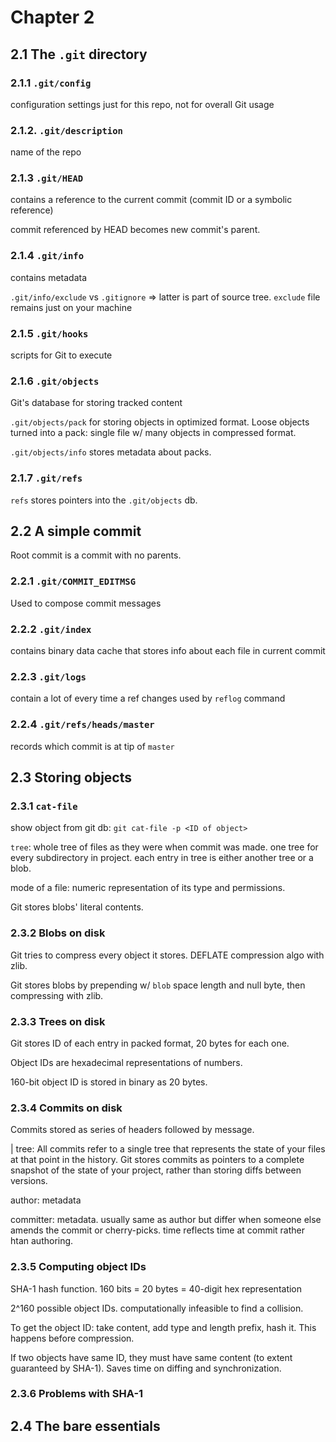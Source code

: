 # Chapter 2

## 2.1 The `.git` directory

### 2.1.1 `.git/config`

configuration settings just for this repo, not for overall Git usage

### 2.1.2. `.git/description`

name of the repo

### 2.1.3 `.git/HEAD`

contains a reference to the current commit (commit ID or a symbolic reference)

commit referenced by HEAD becomes new commit's parent.

### 2.1.4 `.git/info`

contains metadata

`.git/info/exclude` vs `.gitignore` => latter is part of source tree.
`exclude` file remains just on your machine

### 2.1.5 `.git/hooks`

scripts for Git to execute

### 2.1.6 `.git/objects`

Git's database for storing tracked content

`.git/objects/pack` for storing objects in optimized format. Loose objects
turned into a pack: single file w/ many objects in compressed format.

`.git/objects/info` stores metadata about packs.

### 2.1.7 `.git/refs`

`refs` stores pointers into the `.git/objects` db.

## 2.2 A simple commit

Root commit is a commit with no parents.

### 2.2.1 `.git/COMMIT_EDITMSG`

Used to compose commit messages

### 2.2.2 `.git/index`
contains binary data
cache that stores info about each file in current commit

### 2.2.3 `.git/logs`
contain a lot of every time a ref changes
used by `reflog` command

### 2.2.4 `.git/refs/heads/master`
records which commit is at tip of `master`

## 2.3 Storing objects

### 2.3.1 `cat-file`

show object from git db: `git cat-file -p <ID of object>`

`tree`: whole tree of files as they were when commit was made. one tree for
every subdirectory in project. each entry in tree is either another tree or
a blob.

mode of a file: numeric representation of its type and permissions.

Git stores blobs' literal contents.

### 2.3.2 Blobs on disk

Git tries to compress every object it stores. DEFLATE compression algo with
zlib.

Git stores blobs by prepending w/ `blob` space length and null byte, then
compressing with zlib.

### 2.3.3 Trees on disk
Git stores ID of each entry in packed format, 20 bytes for each one.

Object IDs are hexadecimal representations of numbers.

160-bit object ID is stored in binary as 20 bytes.


### 2.3.4 Commits on disk

Commits stored as series of headers followed by message.

| tree: All commits refer to a single tree that represents the state of your files at that point in the history. Git stores commits as pointers to a complete snapshot of the state of your project, rather than storing diffs between versions.

author: metadata

committer: metadata. usually same as author but differ when someone else amends the commit or cherry-picks. time reflects time at commit rather htan authoring.

### 2.3.5 Computing object IDs

SHA-1 hash function. 160 bits = 20 bytes = 40-digit hex representation

2^160 possible object IDs. computationally infeasible to find a collision.

To get the object ID: take content, add type and length prefix, hash it.
This happens before compression.

If two objects have same ID, they must have same content (to extent
guaranteed by SHA-1). Saves time on diffing and synchronization.

### 2.3.6 Problems with SHA-1

## 2.4 The bare essentials







